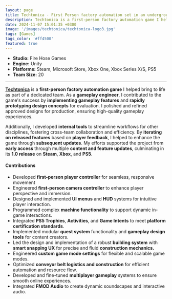 ```yaml
---
layout: page
title: Techtonica - First Person factory automation set in an underground voxel world.
description: Techtonica is a first-person factory automation game I helped bring to life as part of a dedicated team.
date: 2024-11-07 15:01:35 +0300
image: '/images/techtonica/techtonica-logo3.jpg'
tags: [Games]
tags_color: '#ff4500'
featured: true
---
```


- **Studio:** Fire Hose Games
- **Engine:** Unity
- **Platforms:** Steam, Microsoft Store, Xbox One, Xbox Series X/S, PS5
- **Team Size:** 20

--- 

**[Techtonica](https://store.steampowered.com/app/1457320/Techtonica/)** is a **first-person factory automation game** I helped bring to life as part of a dedicated team. As a **gameplay engineer**, I contributed to the game's success by **implementing gameplay features** and **rapidly prototyping design concepts** for evaluation. I polished and refined approved designs for production, ensuring high-quality gameplay experiences. 

Additionally, I developed **internal tools** to streamline workflows for other disciplines, fostering cross-team collaboration and efficiency. By **iterating on released features** based on **player feedback**, I helped to enhance the game through **subsequent updates**. My efforts supported the project from **early access** through multiple **content and feature updates**, culminating in its **1.0 release** on **Steam**, **Xbox**, and **PS5**.
#### Contributions 

- Developed **first-person player controller** for seamless, responsive movement
- Engineered **first-person camera controller** to enhance player perspective and immersion.
- Designed and implemented **UI menus** and **HUD** systems for intuitive player interaction.
- Programmed complex **machine functionality** to support dynamic in-game interactions.
- Integrated **PS5 Trophies**, **Activities**, and **Game Intents** to meet **platform certification standards**.
- Implemented modular **quest system** functionality and **gameplay design tools** for content creators.
- Led the design and implementation of a robust **building system** with **smart snapping UX** for precise and fluid **construction mechanics.**
- Engineered **custom game mode settings** for flexible and scalable game modes.
- Optimized **conveyor belt logistics and construction** for efficient automation and resource flow.
- Developed and fine-tuned **multiplayer gameplay** systems to ensure smooth online experiences.
- Integrated **FMOD Audio** to create dynamic soundscapes and interactive audio.